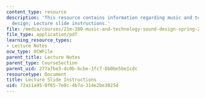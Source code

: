 ```yaml
---
content_type: resource
description: 'This resource contains information regarding music and technology: Sound
  design; Lecture slide instructions.'
file: /media/courses/21m-380-music-and-technology-sound-design-spring-2016/72a11a950f657e0c4b7a314e2be3025d_MIT21M_380S16_LecInstruct.pdf
file_type: application/pdf
learning_resource_types:
- Lecture Notes
ocw_type: OCWFile
parent_title: Lecture Notes
parent_type: CourseSection
parent_uid: 277a7be3-dc0b-bcbe-1fc7-6b0be5be1cdc
resourcetype: Document
title: Lecture Slide Instructions
uid: 72a11a95-0f65-7e0c-4b7a-314e2be3025d
---
```


